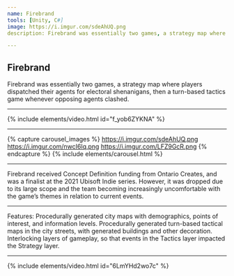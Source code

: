```yaml
---
name: Firebrand
tools: [Unity, C#]
image: https://i.imgur.com/sdeAhUQ.png
description: Firebrand was essentially two games, a strategy map where players dispatched their agents for electoral shenanigans, then a turn-based tactics game whenever opposing agents clashed.

---
```

## Firebrand
Firebrand was essentially two games, a strategy map where players dispatched their agents for electoral shenanigans, then a turn-based tactics game whenever opposing agents clashed.

---

{% include elements/video.html id="f_yob6ZYKNA" %}

---

{% capture carousel_images %}
https://i.imgur.com/sdeAhUQ.png
https://i.imgur.com/nwcI6lq.png
https://i.imgur.com/LFZ9GcR.png
{% endcapture %}
{% include elements/carousel.html %}

---
Firebrand received Concept Definition funding from Ontario Creates, and was a finalist at the 2021 Ubisoft Indie series. However, it was dropped due to its large scope and the team becoming increasingly uncomfortable with the game’s themes in relation to current events.

---
Features:
Procedurally generated city maps with demographics, points of interest, and information levels.
Procedurally generated turn-based tactical maps in the city streets, with generated buildings and other decoration.
Interlocking layers of gameplay, so that events in the Tactics layer impacted the Strategy layer.

---

{% include elements/video.html id="6LmYHd2wo7c" %}
